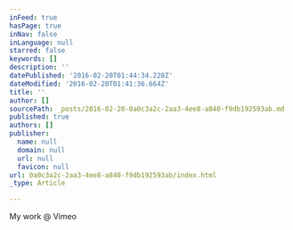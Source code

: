 ```yaml
---
inFeed: true
hasPage: true
inNav: false
inLanguage: null
starred: false
keywords: []
description: ''
datePublished: '2016-02-20T01:44:34.228Z'
dateModified: '2016-02-20T01:41:36.664Z'
title: ''
author: []
sourcePath: _posts/2016-02-20-0a0c3a2c-2aa3-4ee8-a840-f9db192593ab.md
published: true
authors: []
publisher:
  name: null
  domain: null
  url: null
  favicon: null
url: 0a0c3a2c-2aa3-4ee8-a840-f9db192593ab/index.html
_type: Article

---
```

My work @ Vimeo